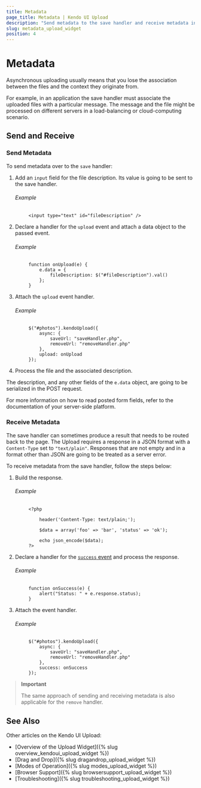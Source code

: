 ```yaml
---
title: Metadata
page_title: Metadata | Kendo UI Upload
description: "Send metadata to the save handler and receive metadata in the Kendo UI Upload widget."
slug: metadata_upload_widget
position: 4
---
```


# Metadata

Asynchronous uploading usually means that you lose the association between the files and the context they originate from.

For example, in an application the save handler must associate the uploaded files with a particular message. The message and the file might be processed on different servers in a load-balancing or cloud-computing scenario.

## Send and Receive

### Send Metadata

To send metadata over to the `save` handler:

1. Add an `input` field for the file description. Its value is going to be sent to the save handler.

    ###### Example

            <input type="text" id="fileDescription" />

2. Declare a handler for the `upload` event and attach a data object to the passed event.

    ###### Example

            function onUpload(e) {
                e.data = {
                    fileDescription: $("#fileDescription").val()
                };
            }

3. Attach the `upload` event handler.

    ###### Example

            $("#photos").kendoUpload({
                async: {
                    saveUrl: "saveHandler.php",
                    removeUrl: "removeHandler.php"
                },
                upload: onUpload
            });

4. Process the file and the associated description.

The description, and any other fields of the `e.data` object, are going to be serialized in the POST request.

For more information on how to read posted form fields, refer to the documentation of your server-side platform.

### Receive Metadata

The save handler can sometimes produce a result that needs to be routed back to the page. The Upload requires a response in a JSON format with a `Content-Type` set to `"text/plain"`. Responses that are not empty and in a format other than JSON are going to be treated as a server error.

To receive metadata from the save handler, follow the steps below:

1. Build the response.

    ###### Example

            <?php

                header('Content-Type: text/plain;');

                $data = array('foo' => 'bar', 'status' => 'ok');

                echo json_encode($data);
            ?>

2. Declare a handler for the [`success` event](/api/javascript/ui/upload#events-success) and process the response.

    ###### Example

            function onSuccess(e) {
                alert("Status: " + e.response.status);
            }

3. Attach the event handler.

    ###### Example

            $("#photos").kendoUpload({
                async: {
                    saveUrl: "saveHandler.php",
                    removeUrl: "removeHandler.php"
                },
                success: onSuccess
            });

> **Important**
>
> The same approach of sending and receiving metadata is also applicable for the `remove` handler.

## See Also

Other articles on the Kendo UI Upload:

* [Overview of the Upload Widget]({% slug overview_kendoui_upload_widget %})
* [Drag and Drop]({% slug dragandrop_upload_widget %})
* [Modes of Operation]({% slug modes_upload_widget %})
* [Browser Support]({% slug browsersupport_upload_widget %})
* [Troubleshooting]({% slug troubleshooting_upload_widget %})
